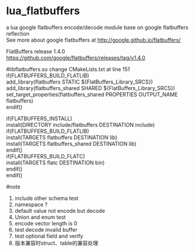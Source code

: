 # lua_flatbuffers
a lua google flatbuffers encode/decode module base on google flatbuffers reflection  
See more about google flatbuffers at http://google.github.io/flatbuffers/  

FlatBuffers release 1.4.0
https://github.com/google/flatbuffers/releases/tag/v1.4.0

#libflatbuffers.so
    change CMakeLists.txt at line 151  
    if(FLATBUFFERS_BUILD_FLATLIB)  
    add_library(flatbuffers STATIC ${FlatBuffers_Library_SRCS})  
    add_library(flatbuffers_shared SHARED ${FlatBuffers_Library_SRCS})  
    set_target_properties(flatbuffers_shared PROPERTIES OUTPUT_NAME flatbuffers)  
    endif()  

if(FLATBUFFERS_INSTALL)  
  install(DIRECTORY include/flatbuffers DESTINATION include)  
  if(FLATBUFFERS_BUILD_FLATLIB)  
    install(TARGETS flatbuffers DESTINATION lib)  
    install(TARGETS flatbuffers_shared DESTINATION lib)  
  endif()  
  if(FLATBUFFERS_BUILD_FLATC)  
    install(TARGETS flatc DESTINATION bin)  
  endif()  
endif()  

#note
1. include other schema test
2. namespace ?
3. default value not encode but decode
4. Union and enum test
5. encode vector length is 0
6. test decode invalid buffer
7. test optional field and verify
8. 版本兼容时struct、table的兼容处理

